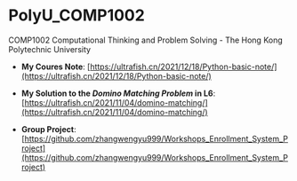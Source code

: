 # PolyU_COMP1002
COMP1002 Computational Thinking and Problem Solving - The Hong Kong Polytechnic University

- **My Coures Note**: [https://ultrafish.cn/2021/12/18/Python-basic-note/](https://ultrafish.cn/2021/12/18/Python-basic-note/)

- **My Solution to the _Domino Matching Problem_ in L6**: [https://ultrafish.cn/2021/11/04/domino-matching/](https://ultrafish.cn/2021/11/04/domino-matching/)

- **Group Project**: [https://github.com/zhangwengyu999/Workshops_Enrollment_System_Project](https://github.com/zhangwengyu999/Workshops_Enrollment_System_Project)
